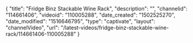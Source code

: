 {
    "title": "Fridge Binz Stackable Wine Rack",
    "description": "",
    "channelid": "114661406",
    "videoid": "110005288",
    "date_created": "1502525270",
    "date_modified": "1516646795",
    "type": "captivate",
    "layout": "channelVideo",
    "url": "\/latest-videos\/fridge-binz-stackable-wine-rack\/114661406-110005288"
}